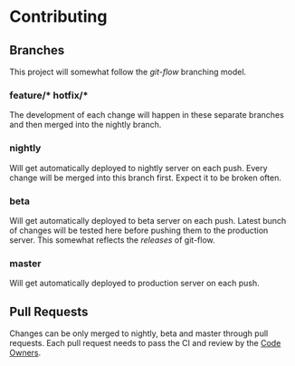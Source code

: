 # Contributing

## Branches

This project will somewhat follow the _git-flow_ branching model.

### feature/* hotfix/*
The development of each change will happen in these separate branches and then merged into the nightly branch.

### nightly
Will get automatically deployed to nightly server on each push. Every change will be merged into this branch first. Expect it to be broken often.

### beta
Will get automatically deployed to beta server on each push. Latest bunch of changes will be tested here before pushing them to the production server. This somewhat reflects the _releases_ of git-flow.

### master
Will get automatically deployed to production server on each push.

## Pull Requests
Changes can be only merged to nightly, beta and master through pull requests. Each pull request needs to pass the CI and review by the [Code Owners](./.github/CODEOWNERS).
